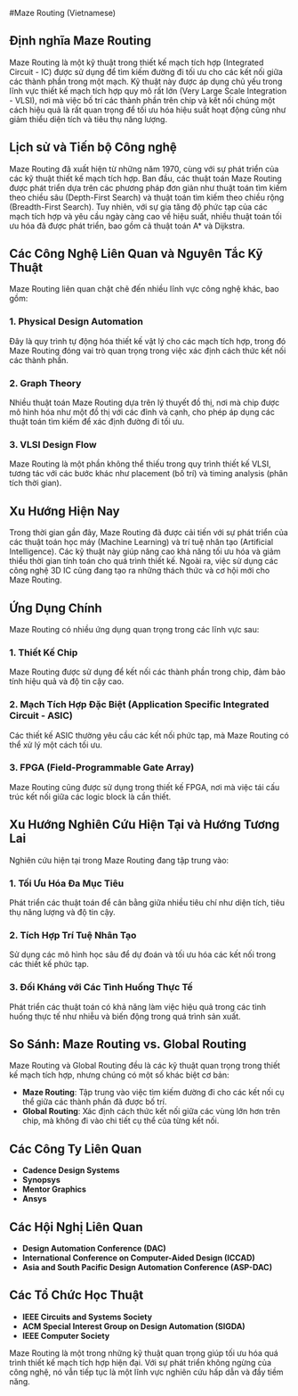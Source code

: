 #Maze Routing (Vietnamese)

## Định nghĩa Maze Routing
Maze Routing là một kỹ thuật trong thiết kế mạch tích hợp (Integrated Circuit - IC) được sử dụng để tìm kiếm đường đi tối ưu cho các kết nối giữa các thành phần trong một mạch. Kỹ thuật này được áp dụng chủ yếu trong lĩnh vực thiết kế mạch tích hợp quy mô rất lớn (Very Large Scale Integration - VLSI), nơi mà việc bố trí các thành phần trên chip và kết nối chúng một cách hiệu quả là rất quan trọng để tối ưu hóa hiệu suất hoạt động cũng như giảm thiểu diện tích và tiêu thụ năng lượng.

## Lịch sử và Tiến bộ Công nghệ
Maze Routing đã xuất hiện từ những năm 1970, cùng với sự phát triển của các kỹ thuật thiết kế mạch tích hợp. Ban đầu, các thuật toán Maze Routing được phát triển dựa trên các phương pháp đơn giản như thuật toán tìm kiếm theo chiều sâu (Depth-First Search) và thuật toán tìm kiếm theo chiều rộng (Breadth-First Search). Tuy nhiên, với sự gia tăng độ phức tạp của các mạch tích hợp và yêu cầu ngày càng cao về hiệu suất, nhiều thuật toán tối ưu hóa đã được phát triển, bao gồm cả thuật toán A* và Dijkstra.

## Các Công Nghệ Liên Quan và Nguyên Tắc Kỹ Thuật
Maze Routing liên quan chặt chẽ đến nhiều lĩnh vực công nghệ khác, bao gồm:

### 1. Physical Design Automation
Đây là quy trình tự động hóa thiết kế vật lý cho các mạch tích hợp, trong đó Maze Routing đóng vai trò quan trọng trong việc xác định cách thức kết nối các thành phần.

### 2. Graph Theory
Nhiều thuật toán Maze Routing dựa trên lý thuyết đồ thị, nơi mà chip được mô hình hóa như một đồ thị với các đỉnh và cạnh, cho phép áp dụng các thuật toán tìm kiếm để xác định đường đi tối ưu.

### 3. VLSI Design Flow
Maze Routing là một phần không thể thiếu trong quy trình thiết kế VLSI, tương tác với các bước khác như placement (bố trí) và timing analysis (phân tích thời gian).

## Xu Hướng Hiện Nay
Trong thời gian gần đây, Maze Routing đã được cải tiến với sự phát triển của các thuật toán học máy (Machine Learning) và trí tuệ nhân tạo (Artificial Intelligence). Các kỹ thuật này giúp nâng cao khả năng tối ưu hóa và giảm thiểu thời gian tính toán cho quá trình thiết kế. Ngoài ra, việc sử dụng các công nghệ 3D IC cũng đang tạo ra những thách thức và cơ hội mới cho Maze Routing.

## Ứng Dụng Chính
Maze Routing có nhiều ứng dụng quan trọng trong các lĩnh vực sau:

### 1. Thiết Kế Chip
Maze Routing được sử dụng để kết nối các thành phần trong chip, đảm bảo tính hiệu quả và độ tin cậy cao.

### 2. Mạch Tích Hợp Đặc Biệt (Application Specific Integrated Circuit - ASIC)
Các thiết kế ASIC thường yêu cầu các kết nối phức tạp, mà Maze Routing có thể xử lý một cách tối ưu.

### 3. FPGA (Field-Programmable Gate Array)
Maze Routing cũng được sử dụng trong thiết kế FPGA, nơi mà việc tái cấu trúc kết nối giữa các logic block là cần thiết.

## Xu Hướng Nghiên Cứu Hiện Tại và Hướng Tương Lai
Nghiên cứu hiện tại trong Maze Routing đang tập trung vào:

### 1. Tối Ưu Hóa Đa Mục Tiêu
Phát triển các thuật toán để cân bằng giữa nhiều tiêu chí như diện tích, tiêu thụ năng lượng và độ tin cậy.

### 2. Tích Hợp Trí Tuệ Nhân Tạo
Sử dụng các mô hình học sâu để dự đoán và tối ưu hóa các kết nối trong các thiết kế phức tạp.

### 3. Đối Kháng với Các Tình Huống Thực Tế
Phát triển các thuật toán có khả năng làm việc hiệu quả trong các tình huống thực tế như nhiễu và biến động trong quá trình sản xuất.

## So Sánh: Maze Routing vs. Global Routing
Maze Routing và Global Routing đều là các kỹ thuật quan trọng trong thiết kế mạch tích hợp, nhưng chúng có một số khác biệt cơ bản:

- **Maze Routing**: Tập trung vào việc tìm kiếm đường đi cho các kết nối cụ thể giữa các thành phần đã được bố trí.
- **Global Routing**: Xác định cách thức kết nối giữa các vùng lớn hơn trên chip, mà không đi vào chi tiết cụ thể của từng kết nối.

## Các Công Ty Liên Quan
- **Cadence Design Systems**
- **Synopsys**
- **Mentor Graphics**
- **Ansys**

## Các Hội Nghị Liên Quan
- **Design Automation Conference (DAC)**
- **International Conference on Computer-Aided Design (ICCAD)**
- **Asia and South Pacific Design Automation Conference (ASP-DAC)**

## Các Tổ Chức Học Thuật
- **IEEE Circuits and Systems Society**
- **ACM Special Interest Group on Design Automation (SIGDA)**
- **IEEE Computer Society**

Maze Routing là một trong những kỹ thuật quan trọng giúp tối ưu hóa quá trình thiết kế mạch tích hợp hiện đại. Với sự phát triển không ngừng của công nghệ, nó vẫn tiếp tục là một lĩnh vực nghiên cứu hấp dẫn và đầy tiềm năng.